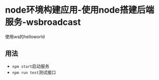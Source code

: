 # node环境构建应用-使用node搭建后端服务-wsbroadcast

使用ws的helloworld

## 用法

+ `npm start`启动服务
+ `npm run test`测试接口
